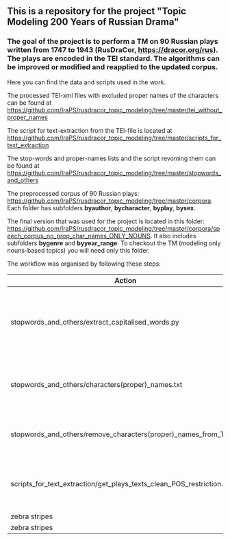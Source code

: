 ## This is a repository for the project "Topic Modeling 200 Years of Russian Drama"

### The goal of the project is to perform a TM on 90 Russian plays written from 1747 to 1943 (RusDraCor, https://dracor.org/rus). The plays are encoded in the TEI standard. The algorithms can be improved or modified and reapplied to the updated corpus.

Here you can find the data and scripts used in the work.

The processed TEI-xml files with excluded proper names of the characters can be found at https://github.com/IraPS/rusdracor_topic_modeling/tree/master/tei_without_proper_names

The script for text-extraction from the TEI-file is located at https://github.com/IraPS/rusdracor_topic_modeling/tree/master/scripts_for_text_extraction

The stop-words and proper-names lists and the script revoming them can be found at https://github.com/IraPS/rusdracor_topic_modeling/tree/master/stopwords_and_others

The preprocessed corpus of 90 Russian plays: https://github.com/IraPS/rusdracor_topic_modeling/tree/master/corpora. Each folder has subfolders **byauthor**, **bycharacter**, **byplay**, **bysex**. 

The final version that was used for the project is located in this folder: https://github.com/IraPS/rusdracor_topic_modeling/tree/master/corpora/speech_corpus_no_prop_char_names_ONLY_NOUNS. It also includes subfolders **bygenre** and **byyear_range**. To checkout the TM (modeling only nouns-based topics) you will need only this folder.

The workflow was organised by following these steps:

| Action          | Description   |
| ------------- |:-------------:|
| stopwords_and_others/extract_capitalised_words.py     | Extracting all capitalised words not in the beginning of a sentence |
| stopwords_and_others/characters(proper)\_names.txt    | Filtering the list to keep only character's proper names      |
| stopwords_and_others/remove_characters(proper)\_names_from_TEI.py | Removing proper names from the TEI documents     |
| scripts_for_text_extraction/get_plays_texts_clean_POS_restriction.py | Extracting characters' speech-texts from the TEI documents |
| zebra stripes | are neat      |
| zebra stripes | are neat      |
